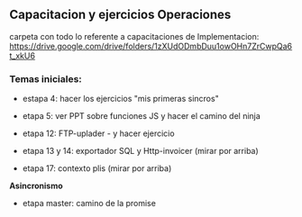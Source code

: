 ## **Capacitacion y ejercicios Operaciones**

carpeta con todo lo referente a capacitaciones de Implementacion:
https://drive.google.com/drive/folders/1zXUdODmbDuu1owOHn7ZrCwpQa6t_xkU6

### **Temas iniciales:**
* estapa 4: hacer los ejercicios "mis primeras sincros"
* etapa 5: ver PPT sobre funciones JS y hacer el camino del ninja
* etapa 12: FTP-uplader - y hacer ejercicio

* etapa 13 y 14: exportador SQL y Http-invoicer (mirar por arriba)
* etapa 17: contexto plis (mirar por arriba)

**Asincronismo**
* etapa master: camino de la promise